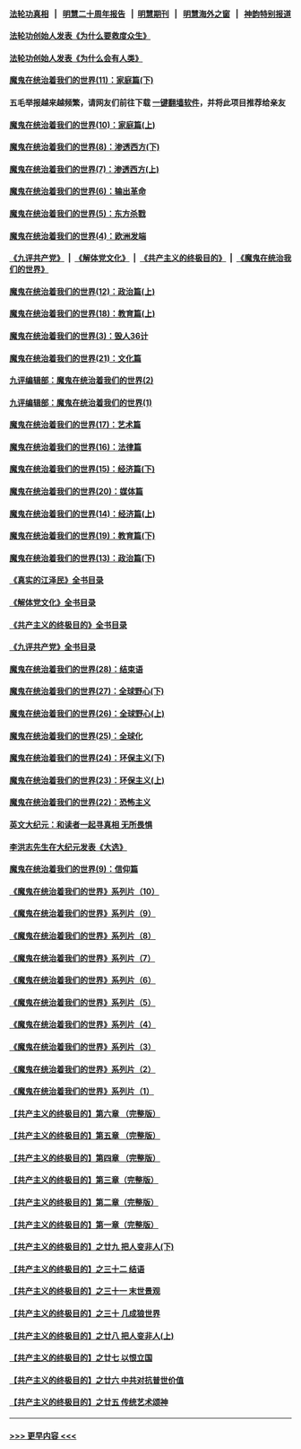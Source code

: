#### [法轮功真相](https://github.com/gfw-breaker/truth/blob/master/README.md?t=0) &nbsp;&nbsp;|&nbsp;&nbsp; [明慧二十周年报告](https://github.com/gfw-breaker/mh-reports/blob/master/README.md?t=0) &nbsp;&nbsp;|&nbsp;&nbsp;[明慧期刊](https://github.com/gfw-breaker/mh-qikan) &nbsp;&nbsp;|&nbsp;&nbsp; [明慧海外之窗](https://github.com/gfw-breaker/mh-news/blob/master/README.md?t=0) &nbsp;&nbsp;|&nbsp;&nbsp; [神韵特别报道](https://github.com/gfw-breaker/mh-news/blob/master/shenyun.md?t=0)
#### [法轮功创始人发表《为什么要救度众生》](../pages/nsc422/n13975246.md?t=06092143) 
#### [法轮功创始人发表《为什么会有人类》](../pages/nsc422/n13912117.md?t=06092143) 
#### [魔鬼在统治着我们的世界(11)：家庭篇(下)](../pages/nsc422/n10440961.md?t=06092143) 
#### 五毛举报越来越频繁，请网友们前往下载 [一键翻墙软件](https://github.com/gfw-breaker/ssr-accounts)，并将此项目推荐给亲友
#### [魔鬼在统治着我们的世界(10)：家庭篇(上)](../pages/nsc422/n10435448.md?t=06092143) 
#### [魔鬼在统治着我们的世界(8)：渗透西方(下)](../pages/nsc422/n10429603.md?t=06092143) 
#### [魔鬼在统治着我们的世界(7)：渗透西方(上)](../pages/nsc422/n10426013.md?t=06092143) 
#### [魔鬼在统治着我们的世界(6)：输出革命](../pages/nsc422/n10421536.md?t=06092143) 
#### [魔鬼在统治着我们的世界(5)：东方杀戮](../pages/nsc422/n10417707.md?t=06092143) 
#### [魔鬼在统治着我们的世界(4)：欧洲发端](../pages/nsc422/n10414890.md?t=06092143) 
#### [《九评共产党》](https://github.com/begood0513/9ping.md/blob/master/README.md) &nbsp;|&nbsp; [《解体党文化》](../../../../jtdwh.md/blob/master/README.md)  &nbsp;|&nbsp; [《共产主义的终极目的》](../../../../gczydzjmd.md/blob/master/README.md) &nbsp;|&nbsp; [《魔鬼在统治我们的世界》](../../../../mgztzwmdsj.md/blob/master/README.md) 
#### [魔鬼在统治着我们的世界(12)：政治篇(上)](../pages/nsc422/n10444576.md?t=06092143) 
#### [魔鬼在统治着我们的世界(18)：教育篇(上)](../pages/nsc422/n10526970.md?t=06092143) 
#### [魔鬼在统治着我们的世界(3)：毁人36计](../pages/nsc422/n10411583.md?t=06092143) 
#### [魔鬼在统治着我们的世界(21)：文化篇](../pages/nsc422/n10597706.md?t=06092143) 
#### [九评编辑部：魔鬼在统治着我们的世界(2)](../pages/nsc422/n10410036.md?t=06092143) 
#### [九评编辑部：魔鬼在统治着我们的世界(1)](../pages/nsc422/n10406825.md?t=06092143) 
#### [魔鬼在统治着我们的世界(17)：艺术篇](../pages/nsc422/n10499093.md?t=06092143) 
#### [魔鬼在统治着我们的世界(16)：法律篇](../pages/nsc422/n10485969.md?t=06092143) 
#### [魔鬼在统治着我们的世界(15)：经济篇(下)](../pages/nsc422/n10469975.md?t=06092143) 
#### [魔鬼在统治着我们的世界(20)：媒体篇](../pages/nsc422/n10586579.md?t=06092143) 
#### [魔鬼在统治着我们的世界(14)：经济篇(上)](../pages/nsc422/n10457370.md?t=06092143) 
#### [魔鬼在统治着我们的世界(19)：教育篇(下)](../pages/nsc422/n10564808.md?t=06092143) 
#### [魔鬼在统治着我们的世界(13)：政治篇(下)](../pages/nsc422/n10448270.md?t=06092143) 
#### [《真实的江泽民》全书目录](../pages/nsc422/n13721399.md?t=06092143) 
#### [《解体党文化》全书目录](../pages/nsc422/n13721157.md?t=06092143) 
#### [《共产主义的终极目的》全书目录](../pages/nsc422/n13721048.md?t=06092143) 
#### [《九评共产党》全书目录](../pages/nsc422/n13708085.md?t=06092143) 
#### [魔鬼在统治着我们的世界(28)：结束语](../pages/nsc422/n10936246.md?t=06092143) 
#### [魔鬼在统治着我们的世界(27)：全球野心(下)](../pages/nsc422/n10928319.md?t=06092143) 
#### [魔鬼在统治着我们的世界(26)：全球野心(上)](../pages/nsc422/n10900318.md?t=06092143) 
#### [魔鬼在统治着我们的世界(25)：全球化](../pages/nsc422/n10788205.md?t=06092143) 
#### [魔鬼在统治着我们的世界(24)：环保主义(下)](../pages/nsc422/n10695307.md?t=06092143) 
#### [魔鬼在统治着我们的世界(23)：环保主义(上)](../pages/nsc422/n10688613.md?t=06092143) 
#### [魔鬼在统治着我们的世界(22)：恐怖主义](../pages/nsc422/n10614727.md?t=06092143) 
#### [英文大纪元：和读者一起寻真相 无所畏惧](../pages/nsc422/n12542027.md?t=06092143) 
#### [李洪志先生在大纪元发表《大选》](../pages/nsc422/n12534746.md?t=06092143) 
#### [魔鬼在统治着我们的世界(9)：信仰篇](../pages/nsc422/n10432159.md?t=06092143) 
#### [《魔鬼在统治着我们的世界》系列片（10）](../pages/nsc422/n12292670.md?t=06092143) 
#### [《魔鬼在统治着我们的世界》系列片（9）](../pages/nsc422/n12290859.md?t=06092143) 
#### [《魔鬼在统治着我们的世界》系列片（8）](../pages/nsc422/n12287445.md?t=06092143) 
#### [《魔鬼在统治着我们的世界》系列片（7）](../pages/nsc422/n12283425.md?t=06092143) 
#### [《魔鬼在统治着我们的世界》系列片（6）](../pages/nsc422/n12282314.md?t=06092143) 
#### [《魔鬼在统治着我们的世界》系列片（5）](../pages/nsc422/n12281419.md?t=06092143) 
#### [《魔鬼在统治着我们的世界》系列片（4）](../pages/nsc422/n12274024.md?t=06092143) 
#### [《魔鬼在统治着我们的世界》系列片（3）](../pages/nsc422/n12271322.md?t=06092143) 
#### [《魔鬼在统治着我们的世界》系列片（2）](../pages/nsc422/n12269049.md?t=06092143) 
#### [《魔鬼在统治着我们的世界》系列片（1）](../pages/nsc422/n12267575.md?t=06092143) 
#### [【共产主义的终极目的】第六章 （完整版）](../pages/nsc422/n11428913.md?t=06092143) 
#### [【共产主义的终极目的】第五章 （完整版）](../pages/nsc422/n11428912.md?t=06092143) 
#### [【共产主义的终极目的】第四章 （完整版）](../pages/nsc422/n11428907.md?t=06092143) 
#### [【共产主义的终极目的】第三章（完整版）](../pages/nsc422/n11428848.md?t=06092143) 
#### [【共产主义的终极目的】第二章（完整版）](../pages/nsc422/n11428831.md?t=06092143) 
#### [【共产主义的终极目的】第一章（完整版）](../pages/nsc422/n11417651.md?t=06092143) 
#### [【共产主义的终极目的】之廿九 把人变非人(下)](../pages/nsc422/n11344140.md?t=06092143) 
#### [【共产主义的终极目的】之三十二 结语](../pages/nsc422/n11360535.md?t=06092143) 
#### [【共产主义的终极目的】之三十一 末世景观](../pages/nsc422/n11351129.md?t=06092143) 
#### [【共产主义的终极目的】之三十 几成狼世界](../pages/nsc422/n11348280.md?t=06092143) 
#### [【共产主义的终极目的】之廿八 把人变非人(上)](../pages/nsc422/n11340492.md?t=06092143) 
#### [【共产主义的终极目的】之廿七 以恨立国](../pages/nsc422/n11336944.md?t=06092143) 
#### [【共产主义的终极目的】之廿六 中共对抗普世价值](../pages/nsc422/n11324785.md?t=06092143) 
#### [【共产主义的终极目的】之廿五 传统艺术颂神](../pages/nsc422/n11296396.md?t=06092143) 

----
#### [ >>> 更早内容 <<< ](../indexes/nsc422-earlier.md)
